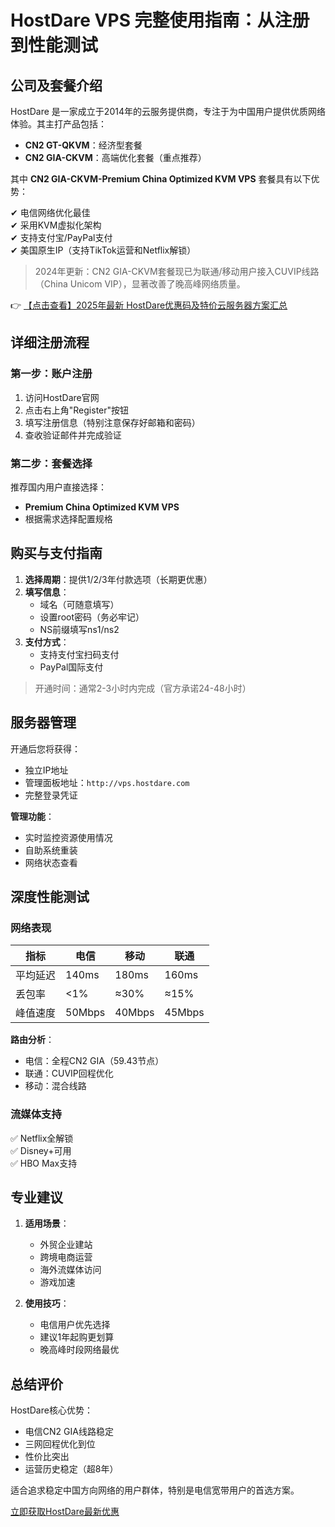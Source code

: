 # HostDare VPS 完整使用指南：从注册到性能测试

## 公司及套餐介绍

HostDare 是一家成立于2014年的云服务提供商，专注于为中国用户提供优质网络体验。其主打产品包括：

- **CN2 GT-QKVM**：经济型套餐
- **CN2 GIA-CKVM**：高端优化套餐（重点推荐）

其中 **CN2 GIA-CKVM-Premium China Optimized KVM VPS** 套餐具有以下优势：

✔ 电信网络优化最佳  
✔ 采用KVM虚拟化架构  
✔ 支持支付宝/PayPal支付  
✔ 美国原生IP（支持TikTok运营和Netflix解锁）

> 2024年更新：CN2 GIA-CKVM套餐现已为联通/移动用户接入CUVIP线路（China Unicom VIP），显著改善了晚高峰网络质量。

👉 [【点击查看】2025年最新 HostDare优惠码及特价云服务器方案汇总](https://bit.ly/hostdare)

## 详细注册流程

### 第一步：账户注册
1. 访问HostDare官网
2. 点击右上角"Register"按钮
3. 填写注册信息（特别注意保存好邮箱和密码）
4. 查收验证邮件并完成验证

### 第二步：套餐选择
推荐国内用户直接选择：
- **Premium China Optimized KVM VPS**
- 根据需求选择配置规格

## 购买与支付指南

1. **选择周期**：提供1/2/3年付款选项（长期更优惠）
2. **填写信息**：
   - 域名（可随意填写）
   - 设置root密码（务必牢记）
   - NS前缀填写ns1/ns2
3. **支付方式**：
   - 支持支付宝扫码支付
   - PayPal国际支付

> 开通时间：通常2-3小时内完成（官方承诺24-48小时）

## 服务器管理

开通后您将获得：
- 独立IP地址
- 管理面板地址：`http://vps.hostdare.com`
- 完整登录凭证

**管理功能**：
- 实时监控资源使用情况
- 自助系统重装
- 网络状态查看

## 深度性能测试

### 网络表现
| 指标 | 电信 | 移动 | 联通 |
|------|------|------|------|
| 平均延迟 | 140ms | 180ms | 160ms |
| 丢包率 | <1% | ≈30% | ≈15% |
| 峰值速度 | 50Mbps | 40Mbps | 45Mbps |

**路由分析**：
- 电信：全程CN2 GIA（59.43节点）
- 联通：CUVIP回程优化
- 移动：混合线路

### 流媒体支持
✅ Netflix全解锁  
✅ Disney+可用  
✅ HBO Max支持

## 专业建议

1. **适用场景**：
   - 外贸企业建站
   - 跨境电商运营
   - 海外流媒体访问
   - 游戏加速

2. **使用技巧**：
   - 电信用户优先选择
   - 建议1年起购更划算
   - 晚高峰时段网络最优

## 总结评价

HostDare核心优势：
- 电信CN2 GIA线路稳定
- 三网回程优化到位
- 性价比突出
- 运营历史稳定（超8年）

适合追求稳定中国方向网络的用户群体，特别是电信宽带用户的首选方案。

[立即获取HostDare最新优惠](https://bit.ly/hostdare)